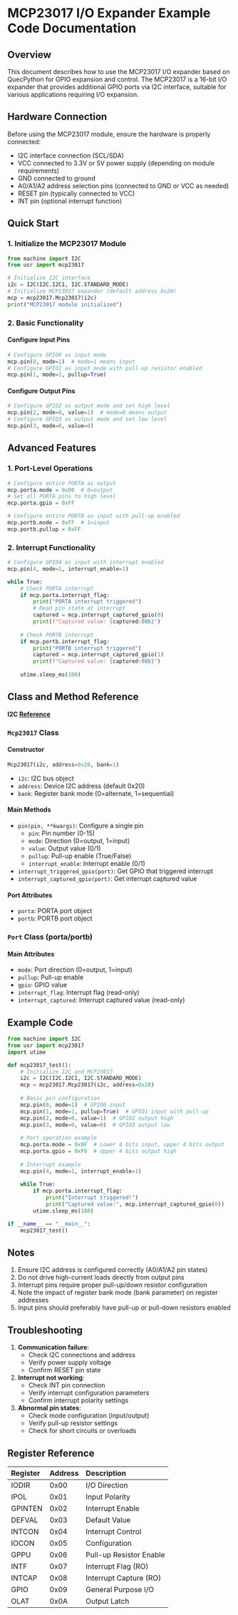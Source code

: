 # MCP23017 I/O Expander Example Code Documentation

## Overview

This document describes how to use the MCP23017 I/O expander based on QuecPython for GPIO expansion and control. The MCP23017 is a 16-bit I/O expander that provides additional GPIO ports via I2C interface, suitable for various applications requiring I/O expansion.

## Hardware Connection

Before using the MCP23017 module, ensure the hardware is properly connected:

- I2C interface connection (SCL/SDA)
- VCC connected to 3.3V or 5V power supply (depending on module requirements)
- GND connected to ground
- A0/A1/A2 address selection pins (connected to GND or VCC as needed)
- RESET pin (typically connected to VCC)
- INT pin (optional interrupt function)

## Quick Start

### 1. Initialize the MCP23017 Module

```python
from machine import I2C
from usr import mcp23017

# Initialize I2C interface
i2c = I2C(I2C.I2C1, I2C.STANDARD_MODE)
# Initialize MCP23017 expander (default address 0x20)
mcp = mcp23017.Mcp23017(i2c)
print("MCP23017 module initialized")
```

### 2. Basic Functionality

#### Configure Input Pins

```python
# Configure GPIO0 as input mode
mcp.pin(0, mode=1)  # mode=1 means input
# Configure GPIO1 as input mode with pull-up resistor enabled
mcp.pin(1, mode=1, pullup=True)
```

#### Configure Output Pins

```python
# Configure GPIO2 as output mode and set high level
mcp.pin(2, mode=0, value=1)  # mode=0 means output
# Configure GPIO3 as output mode and set low level
mcp.pin(3, mode=0, value=0)
```

## Advanced Features

### 1. Port-Level Operations

```python
# Configure entire PORTA as output
mcp.porta.mode = 0x00  # 0=output
# Set all PORTA pins to high level
mcp.porta.gpio = 0xFF

# Configure entire PORTB as input with pull-up enabled
mcp.portb.mode = 0xFF  # 1=input
mcp.portb.pullup = 0xFF
```

### 2. Interrupt Functionality

```python
# Configure GPIO4 as input with interrupt enabled
mcp.pin(4, mode=1, interrupt_enable=1)

while True:
    # Check PORTA interrupt
    if mcp.porta.interrupt_flag:
        print("PORTA interrupt triggered")
        # Read pin state at interrupt
        captured = mcp.interrupt_captured_gpio(0)
        print(f"Captured value: {captured:08b}")
    
    # Check PORTB interrupt
    if mcp.portb.interrupt_flag:
        print("PORTB interrupt triggered")
        captured = mcp.interrupt_captured_gpio(1)
        print(f"Captured value: {captured:08b}")
    
    utime.sleep_ms(100)
```

## Class and Method Reference

**I2C [Reference](https://developer.quectel.com/doc/quecpython/API_reference/en/peripherals/machine.I2C.html)**

### `Mcp23017` Class

#### Constructor

```python
Mcp23017(i2c, address=0x20, bank=1)
```

- `i2c`: I2C bus object
- `address`: Device I2C address (default 0x20)
- `bank`: Register bank mode (0=alternate, 1=sequential)

#### Main Methods

- `pin(pin, **kwargs)`: Configure a single pin
  - `pin`: Pin number (0-15)
  - `mode`: Direction (0=output, 1=input)
  - `value`: Output value (0/1)
  - `pullup`: Pull-up enable (True/False)
  - `interrupt_enable`: Interrupt enable (0/1)
- `interrupt_triggered_gpio(port)`: Get GPIO that triggered interrupt
- `interrupt_captured_gpio(port)`: Get interrupt captured value

#### Port Attributes

- `porta`: PORTA port object
- `portb`: PORTB port object

### `Port` Class (porta/portb)

#### Main Attributes

- `mode`: Port direction (0=output, 1=input)
- `pullup`: Pull-up enable
- `gpio`: GPIO value
- `interrupt_flag`: Interrupt flag (read-only)
- `interrupt_captured`: Interrupt captured value (read-only)

## Example Code

```python
from machine import I2C
from usr import mcp23017
import utime

def mcp23017_test():
    # Initialize I2C and MCP23017
    i2c = I2C(I2C.I2C1, I2C.STANDARD_MODE)
    mcp = mcp23017.Mcp23017(i2c, address=0x20)
    
    # Basic pin configuration
    mcp.pin(0, mode=1)  # GPIO0 input
    mcp.pin(1, mode=1, pullup=True)  # GPIO1 input with pull-up
    mcp.pin(2, mode=0, value=1)  # GPIO2 output high
    mcp.pin(3, mode=0, value=0)  # GPIO3 output low
    
    # Port operation example
    mcp.porta.mode = 0x0F  # Lower 4 bits input, upper 4 bits output
    mcp.porta.gpio = 0xF0  # Upper 4 bits output high
    
    # Interrupt example
    mcp.pin(4, mode=1, interrupt_enable=1)
    
    while True:
        if mcp.porta.interrupt_flag:
            print("Interrupt triggered!")
            print("Captured value:", mcp.interrupt_captured_gpio(0))
        utime.sleep_ms(100)

if __name__ == "__main__":
    mcp23017_test()
```

## Notes

1. Ensure I2C address is configured correctly (A0/A1/A2 pin states)
2. Do not drive high-current loads directly from output pins
3. Interrupt pins require proper pull-up/down resistor configuration
4. Note the impact of register bank mode (bank parameter) on register addresses
5. Input pins should preferably have pull-up or pull-down resistors enabled

## Troubleshooting

1. **Communication failure**:
   - Check I2C connections and address
   - Verify power supply voltage
   - Confirm RESET pin state
2. **Interrupt not working**:
   - Check INT pin connection
   - Verify interrupt configuration parameters
   - Confirm interrupt polarity settings
3. **Abnormal pin states**:
   - Check mode configuration (input/output)
   - Verify pull-up resistor settings
   - Check for short circuits or overloads

## Register Reference

| Register | Address | Description             |
| :------- | :------ | :---------------------- |
| IODIR    | 0x00    | I/O Direction           |
| IPOL     | 0x01    | Input Polarity          |
| GPINTEN  | 0x02    | Interrupt Enable        |
| DEFVAL   | 0x03    | Default Value           |
| INTCON   | 0x04    | Interrupt Control       |
| IOCON    | 0x05    | Configuration           |
| GPPU     | 0x06    | Pull-up Resistor Enable |
| INTF     | 0x07    | Interrupt Flag (RO)     |
| INTCAP   | 0x08    | Interrupt Capture (RO)  |
| GPIO     | 0x09    | General Purpose I/O     |
| OLAT     | 0x0A    | Output Latch            |